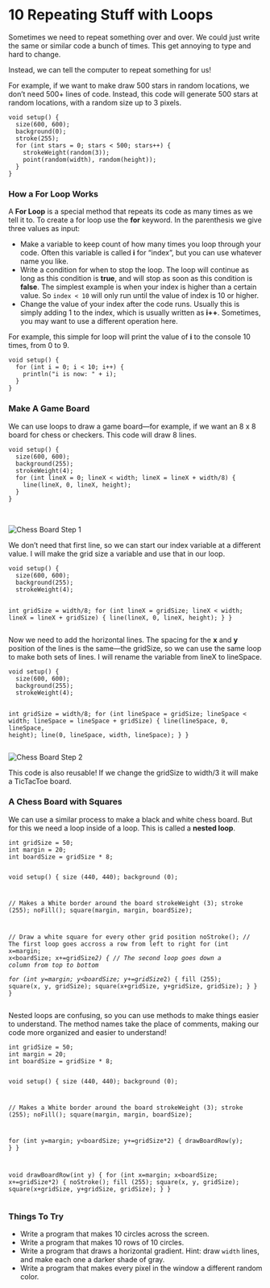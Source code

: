 <!DOCTYPE html>
<html>

<head>
  <meta charset="utf-8">
  <meta name="viewport" content="width=device-width, initial-scale=1.0">
  <title>10 Repeating Stuff with Loops</title>
  <link rel="stylesheet" href="https://stackedit.io/style.css" />
</head>

<body class="stackedit">
  <div class="stackedit__html"><h1 id="repeating-stuff-with-loops">10 Repeating Stuff with Loops</h1>
<p>Sometimes we need to repeat something over and over. We could just write the same or similar code a bunch of times. This get annoying to type and hard to change.</p>
<p>Instead, we can tell the computer to repeat something for us!</p>
<p>For example, if we want to make draw 500 stars in random locations, we don’t need 500+ lines of code. Instead, this code will generate 500 stars at random locations, with a random size up to 3 pixels.</p>
<pre><code>void setup() {
  size(600, 600);
  background(0);
  stroke(255);
  for (int stars = 0; stars &lt; 500; stars++) {
    strokeWeight(random(3));
    point(random(width), random(height));
  }
}
</code></pre>
<h3 id="how-a-for-loop-works">How a For Loop Works</h3>
<p>A <strong>For Loop</strong> is a special method that repeats its code as many times as we tell it to. To create a for loop use the <strong>for</strong> keyword. In the parenthesis we give three values as input:</p>
<ul>
<li>Make a variable to keep count of how many times you loop through your code. Often this variable is called <strong>i</strong> for “index”, but you can use whatever name you like.</li>
<li>Write a condition for when to stop the loop. The loop will continue as long as this condition is <strong>true</strong>, and will stop as soon as this condition is <strong>false</strong>. The simplest example is when your index is higher than a certain value. So <code>index &lt; 10</code> will only run until the value of index is 10 or higher.</li>
<li>Change the value of your index after the code runs. Usually this is simply adding 1 to the index, which is usually written as <strong>i++</strong>. Sometimes, you may want to use a different operation here.</li>
</ul>
<p>For example, this simple for loop will print the value of <strong>i</strong> to the console 10 times, from 0 to 9.</p>
<pre><code>void setup() {
  for (int i = 0; i &lt; 10; i++) {
    println("i is now: " + i);
  }
}
</code></pre>
<h3 id="make-a-game-board">Make A Game Board</h3>
<p>We can use loops to draw a game board—for example, if we want an 8 x 8 board for chess or checkers. This code will draw 8 lines.</p>
<pre><code>void setup() {
  size(600, 600);
  background(255);
  strokeWeight(4);
  for (int lineX = 0; lineX &lt; width; lineX = lineX + width/8) {
    line(lineX, 0, lineX, height);
  }
}
</code></pre>
<br>
<p><img src="https://lh3.googleusercontent.com/861STk3IU6aaaXzmwAl_S39uo5CrG-d02WoEtAMw2haeOHu9prJx2fBQW1P0qwCEbmSEKyuTn2s" alt="Chess Board Step 1" title="Chess Board Step 1"></p>
<p>We don’t need that first line, so we can start our index variable at a different value. I will make the grid size a variable and use that in our loop.</p>
<pre><code>void setup() {
  size(600, 600);
  background(255);
  strokeWeight(4);
  
  int gridSize = width/8;
  for (int lineX = gridSize; lineX &lt; width; lineX = lineX + gridSize) {
    line(lineX, 0, lineX, height);
  }
}
</code></pre>
<p>Now we need to add the horizontal lines. The spacing for the <strong>x</strong> and <strong>y</strong> position of the lines is the same—the gridSize, so we can use the same loop to make both sets of lines. I will rename the variable from lineX to lineSpace.</p>
<pre><code>void setup() {
  size(600, 600);
  background(255);
  strokeWeight(4);
  
  int gridSize = width/8;
  for (int lineSpace = gridSize; lineSpace &lt; width; lineSpace = lineSpace + gridSize) {
    line(lineSpace, 0, lineSpace, height);
    line(0, lineSpace, width, lineSpace);
  }
}
</code></pre>
<p><img src="https://lh3.googleusercontent.com/twcNaqjsj2Z5Bro5AGcKe-XVN5I6eYhN_eaJr1b3cTJyQBQ7LdOSINPsd8IYRLcYV3__1W3jMOw" alt="Chess Board Step 2" title="Chess Board Step 2"></p>
<p>This code is also reusable! If we change the gridSize to width/3 it will make a TicTacToe board.</p>
<h3 id="a-chess-board-with-squares">A Chess Board with Squares</h3>
<p>We can use a similar process to make a black and white chess board. But for this we need a loop inside of a loop. This is called a <strong>nested loop</strong>.</p>
<pre><code>int gridSize = 50;
int margin = 20;
int boardSize = gridSize * 8;

void setup() {
  size (440, 440);
  background (0);
  
  // Makes a White border around the board
  strokeWeight (3);
  stroke (255);
  noFill();
  square(margin, margin, boardSize);
  
  // Draw a white square for every other grid position
  noStroke();
  // The first loop goes accross a row from left to right
  for (int x=margin; x&lt;boardSize; x+=gridSize*2) {
  // The second loop goes down a column from top to bottom  
    for (int y=margin; y&lt;boardSize; y+=gridSize*2) {
      fill (255);
      square(x, y, gridSize);
      square(x+gridSize, y+gridSize, gridSize);
    }
  }
}
</code></pre>
<p>Nested loops are confusing, so you can use methods to make things easier to understand. The method names take the place of comments, making our code more organized and easier to understand!</p>
<pre><code>int gridSize = 50;
int margin = 20;
int boardSize = gridSize * 8;

void setup() {
  size (440, 440);
  background (0);
  
  // Makes a White border around the board
  strokeWeight (3);
  stroke (255);
  noFill();
  square(margin, margin, boardSize);
 
  for (int y=margin; y&lt;boardSize; y+=gridSize*2) {
    drawBoardRow(y);
  }
}

void drawBoardRow(int y) {
  for (int x=margin; x&lt;boardSize; x+=gridSize*2) {
    noStroke();
    fill (255);
    square(x, y, gridSize);
    square(x+gridSize, y+gridSize, gridSize);
  }
}
</code></pre>
<h3 id="things-to-try">Things To Try</h3>
<ul>
<li>Write a program that makes 10 circles across the screen.</li>
<li>Write a program that makes 10 rows of 10 circles.</li>
<li>Write a program that draws a horizontal gradient. Hint: draw  <code>width</code>  lines, and make each one a darker shade of gray.</li>
<li>Write a program that makes every pixel in the window a different random color.</li>
</ul>
</div>
</body>

</html>
